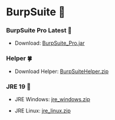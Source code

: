 # BurpSuite 👋

### BurpSuite Pro Latest 🍑
- Download: [BurpSuite_Pro.jar](https://github.com/x-hi/x-hi/releases/download/latest/burpsuite_pro.jar)

### Helper 🍀
- Download Helper: [BurpSuiteHelper.zip](https://github.com/x-hi/x-hi/raw/main/BurpSuiteHelper.zip)

### JRE 19 🌺
- JRE Windows: [jre_windows.zip](https://github.com/x-hi/x-hi/releases/download/jre/zulu19.32.13-ca-jre19.0.2-win_x64.zip)

- JRE Linux: [jre_linux.zip](https://github.com/x-hi/x-hi/releases/download/jre/zulu19.32.13-ca-jre19.0.2-linux_x64.zip)
